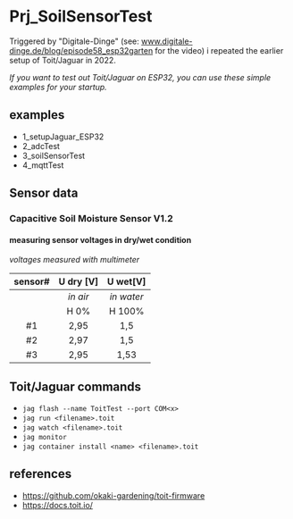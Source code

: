 # Prj_SoilSensorTest

Triggered by "Digitale-Dinge" (see: www.digitale-dinge.de/blog/episode58_esp32garten for the video) i repeated the earlier setup of Toit/Jaguar in 2022. 

*If you want to test out Toit/Jaguar on ESP32, you can use these simple examples for your startup.*

## examples
- 1_setupJaguar_ESP32
- 2_adcTest
- 3_soilSensorTest
- 4_mqttTest

## Sensor data
### Capacitive Soil Moisture Sensor V1.2

#### measuring sensor voltages in dry/wet condition
*voltages measured with multimeter*

sensor#  | U dry [V]| U wet[V]
:---:|:---:|:---:
| | *in air* | *in water* |
| | H 0% | H 100% |
#1 | 2,95 | 1,5
#2|2,97|1,5
#3|2,95|1,53

## Toit/Jaguar commands
- `jag flash --name ToitTest --port COM<x>`
- `jag run <filename>.toit`
- `jag watch <filename>.toit`
- `jag monitor`
- `jag container install <name> <filename>.toit`

## references
- https://github.com/okaki-gardening/toit-firmware
- https://docs.toit.io/
